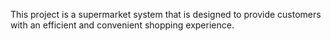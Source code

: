 This project is a supermarket system that is designed to provide customers with an efficient and convenient shopping experience.
